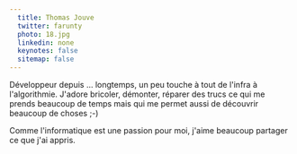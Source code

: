 ```yaml
---
  title: Thomas Jouve
  twitter: farunty
  photo: 18.jpg
  linkedin: none
  keynotes: false
  sitemap: false
---
```

Développeur depuis ... longtemps, un peu touche à tout de l'infra à l'algorithmie. J'adore bricoler, démonter, réparer des trucs ce qui me prends beaucoup de temps mais qui me permet aussi de découvrir beaucoup de choses ;-)

Comme l'informatique est une passion pour moi, j'aime beaucoup partager  ce que j'ai appris.

